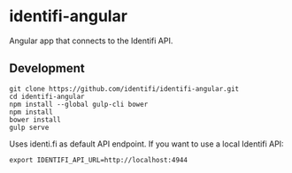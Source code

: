 # identifi-angular

Angular app that connects to the Identifi API.

## Development
```
git clone https://github.com/identifi/identifi-angular.git
cd identifi-angular
npm install --global gulp-cli bower
npm install
bower install
gulp serve
```

Uses identi.fi as default API endpoint. If you want to use a local Identifi API:
```
export IDENTIFI_API_URL=http://localhost:4944
```
